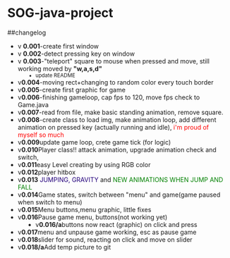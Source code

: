 # SOG-java-project
##changelog<br>
<ul>
    <dl>
        <dt><li>v <b>0.001</b>-create first window</li></dt>
        <dt><li>v <b>0.002</b>-detect pressing key on window</li></dt>
        <dt><li>v <b>0.003</b>-"teleport" square to mouse when pressed and move, still working moved by <b>"w,a,s,d"</b></dt>
        <dd><small><li>update README</li></small></dd>
        <dt><li>v<b>0.004</b>-moving rect+changing to random color every touch border</li></dt>
        <dt><li>v<b>0.005</b>-create first graphic for game</li></dt>
        <dt><li>v<b>0.006</b>-finishing gameloop, cap fps to 120, move fps check to Game.java</li></dt>
        <dt><li>v<b>0.007</b>-read from file, make basic standing animation, remove square. </li></dt>
        <dt><li>v<b>0.008</b>-create class to load img, make animation loop, add different animation on pressed key (actually running and idle), <span style="color: red">i'm proud of myself so much </span></li></dt>
        <dt><li>v<b>0.009</b>update game loop, crete game tick (for logic)</li></dt>
        <dt><li>v<b>0.010</b>Player class!! attack animation, upgrade animation check and switch,</li></dt>
        <dt><li>v<b>0.011</b>easy Level creating by using RGB color </li></dt>
        <dt><li>v<b>0.012</b>player hitbox </li></dt>
        <dt><li>v<b>0.013</b><span style="color: #23007b"> JUMPING, GRAVITY </span> and <span style="color: green"> NEW ANIMATIONS WHEN JUMP AND FALL </span> </li></dt>
        <dt><li>v<b>0.014</b>Game states, switch between "menu" and game(game paused when switch to menu) </li></dt>
        <dt><li>v<b>0.015</b>Menu buttons,menu graphic, little fixes </li></dt>
        <dt><li>v<b>0.016</b>Pause game menu, buttons(not working yet) </li></dt>
        <dd><li>v<b>0.016/a</b>buttons now react (graphic) on click and press </li></dd>
        <dt><li>v<b>0.017</b>menu and unpause game working, esc as pause game</li></dt>
        <dt><li>v<b>0.018</b>slider for sound, reacting on click and move on slider</li></dt>
        <dt><li>v<b>0.018/a</b>Add temp picture to git</li></dt>


</dl>
</ul>

[//]: # (<span style="color: green"> Some green text </span>)